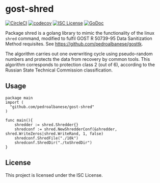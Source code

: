 # gost-shred
[![CircleCI](https://circleci.com/gh/pedroalbanese/gost-shred.svg?style=svg)](https://circleci.com/gh/pedroalbanese/gost-shred) 
[![codecov](https://codecov.io/gh/pedroalbanese/gost-shred/branch/master/graph/badge.svg)](https://codecov.io/gh/pedroalbanese/gost-shred) 
[![ISC License](http://img.shields.io/badge/license-ISC-blue.svg)](https://github.com/pedroalbanese/gost-shred/blob/master/LICENSE) 
[![GoDoc](https://godoc.org/github.com/pedroalbanese/gost-shred?status.png)](http://godoc.org/github.com/pedroalbanese/gost-shred)

 Package shred is a golang library to mimic the functionality of the linux `shred` command, modified to fulfil GOST R 50739-95 Data Sanitization Method requisites. See https://github.com/pedroalbanese/gosttk.

The algorithm carries out one overwriting cycle using pseudo-random numbers and protects the data from recovery by common tools. This algorithm corresponds to protection class 2 (out of 6), according to the Russian State Technical Commission classification.

## Usage
```golang
package main
import (
  "github.com/pedroalbanese/gost-shred"
)

func main(){
	shredder := shred.Shredder{}
	shredconf := shred.NewShredderConf(&shredder, shred.WriteZeros|shred.WriteRand, 1, false)
	shredconf.ShredFile("./10k")
	shredconf.ShredDir("./toShredDir")
}
```

## License

This project is licensed under the ISC License.
